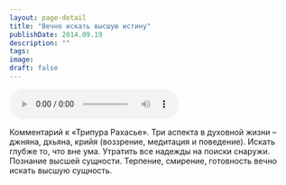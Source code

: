 ```yaml
---
layout: page-detail
title: "Вечно искать высшую истину"
publishDate: 2014.09.19
description: ""
tags:
image:
draft: false
---
```


<audio title="2014.09.19 - Вечно искать высшую истину.mp3" src="https://filer-api.advayta.org/v1.0/public/files/75728" controls=""></audio>

 Комментарий к «Трипура Рахасье». Три аспекта в духовной жизни – джняна, дхьяна, крийя (воззрение, медитация и поведение). Искать глубже то, что вне ума. Утратить все надежды на поиски снаружи. Познание высшей сущности. Терпение, смирение, готовность вечно искать высшую сущность. 

  
